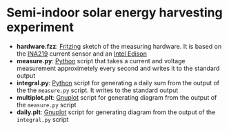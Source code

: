 # Semi-indoor solar energy harvesting experiment

* **hardware.fzz**: [Fritzing](http://fritzing.org/home/) sketch of the measuring hardware. It is based on the [INA219](https://learn.adafruit.com/adafruit-ina219-current-sensor-breakout/overview) current sensor and an [Intel Edison](https://software.intel.com/en-us/iot/hardware/edison)
* **measure.py**: [Python](https://www.python.org/) script that takes a current and voltage measurement approximetely every second and writes it to the standard output
* **integral.py**: [Python](https://www.python.org/) script for generating a daily sum from the output of the the `measure.py` script. It writes to the standard output
* **multiplot.plt**: [Gnuplot](http://www.gnuplot.info/) script for generating diagram from the output of the `measure.py` script
* **daily.plt**: [Gnuplot](http://www.gnuplot.info/) script for generating diagram from the output of the `integral.py` script
